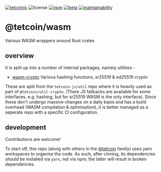 [![tetcoinjs](https://img.shields.io/badge/tetcoin-js-orange?style=flat-square)](https://tetcoin.js.org)
![license](https://img.shields.io/badge/License-Apache%202.0-blue?logo=apache&style=flat-square)
[![npm](https://img.shields.io/npm/v/@tetcoin/wasm-crypto?logo=npm&style=flat-square)](https://www.npmjs.com/package/@tetcoin/wasm-crypto)
[![beta](https://img.shields.io/npm/v/@tetcoin/wasm-crypto/beta?label=beta&logo=npm&&style=flat-square)](https://www.npmjs.com/package/@tetcoin/wasm-crypto)
[![maintainability](https://img.shields.io/codeclimate/maintainability-percentage/tetcoin-js/wasm?logo=code-climate&style=flat-square)](https://codeclimate.com/github/tetcoin-js/wasm/maintainability)

# @tetcoin/wasm

Various WASM wrappers around Rust crates

## overview

It is split up into a number of internal packages, namely utilities -

- [wasm-crypto](packages/wasm-crypto/) Various hashing functions, sr25519 & ed25519 crypto

These are split from the `tetcoin-js/util` repo where it is heavily used as part of `@tetcoin/util-crypto`. (There JS fallbacks are available for some interfaces, e.g. hashing, but for sr25519 WASM is the only interface). Since these don't undergo massive changes on a daily basis and has a build overhead (WASM compilation & optimisation), it is better managed as a seperate repo with a specific CI configuration.

## development

Contributions are welcome!

To start off, this repo (along with others in the [@tetcoin](https://github.com/tetcoin-js/) family) uses yarn workspaces to organise the code. As such, after cloning, its dependencies _should_ be installed via `yarn`, not via npm; the latter will result in broken dependencies.
